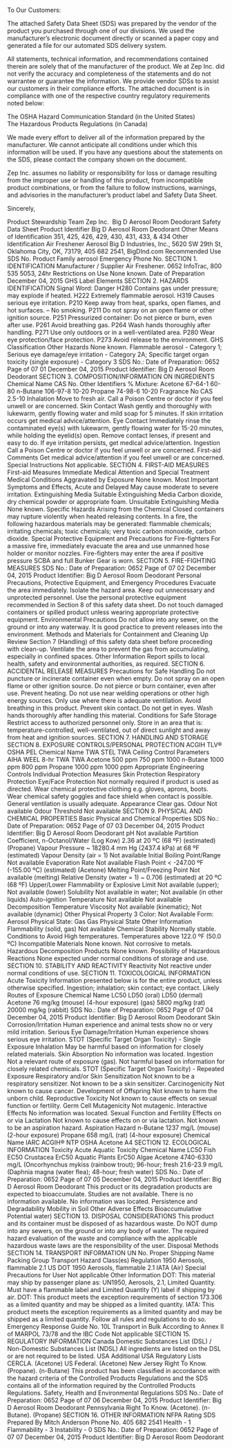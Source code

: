  
 
 
 
 
 
 
 
 
 
 
 
To Our Customers: 
 
The attached Safety Data Sheet (SDS) was prepared by the vendor of the product you purchased 
through one of our divisions. We used the manufacturer’s electronic document directly or scanned 
a paper copy and generated a file for our automated SDS delivery system. 
 
All statements, technical information, and recommendations contained therein are solely that of 
the manufacturer of the product. We at Zep Inc. did not verify the accuracy and completeness of 
the statements and do not warrantee or guarantee the information. We provide vendor SDSs to 
assist our customers in their compliance efforts.  The attached document is in compliance with one 
of the respective country regulatory requirements noted below: 
 
The OSHA Hazard Communication Standard (in the United States)  
The Hazardous Products Regulations (in Canada) 
 
We made every effort to deliver all of the information prepared by the manufacturer. We cannot 
anticipate all conditions under which this information will be used. If you have any questions about 
the statements on the SDS, please contact the company shown on the document. 
 
Zep Inc. assumes no liability or responsibility for loss or damage resulting from the improper use 
or handling of this product, from incompatible product combinations, or from the failure to follow 
instructions, warnings, and advisories in the manufacturer’s product label and Safety Data Sheet. 
 
Sincerely, 
 
Product Stewardship Team 
Zep Inc. 
Big D Aerosol Room Deodorant
Safety Data Sheet
Product Identifier
Big D Aerosol Room Deodorant
Other Means of
Identification
351, 425, 426, 429, 430, 431, 433, & 434
Other Identification
Air Freshener Aerosol
Big D Industries, Inc., 5620 SW 29th St, Oklahoma City, OK, 73179, 405 682 2541,
BigDInd.com
Recommended Use
SDS No.
Product Family
aerosol
Emergency Phone No.
SECTION 1. IDENTIFICATION
Manufacturer /
Supplier
Air Freshener.
0652
InfoTrac, 800 535 5053, 24hr
Restrictions on Use
None known.
Date of Preparation
December 04, 2015
GHS Label Elements
SECTION 2. HAZARDS IDENTIFICATION
Signal Word:
Danger
H280                  Contains gas under pressure; may explode if heated.
H222                  Extremely flammable aerosol.
H319                  Causes serious eye irritation.
P210                  Keep away from heat, sparks, open flames, and hot surfaces. – No smoking.
P211                  Do not spray on an open flame or other ignition source.
P251                  Pressurized container: Do not pierce or burn, even after use.
P261                  Avoid breathing gas.
P264                  Wash hands thoroughly after handling.
P271                  Use only outdoors or in a well-ventilated area.
P280                  Wear eye protection/face protection.
P273                  Avoid release to the environment.
GHS Classification
Other Hazards
None known.
Flammable aerosol - Category 1; Serious eye damage/eye irritation - Category 2A; Specific target organ toxicity (single
exposure) - Category 3
SDS No.:
Date of Preparation:
0652
Page
of
07
01
December 04, 2015
Product Identifier:
Big D Aerosol Room Deodorant
SECTION 3. COMPOSITION/INFORMATION ON INGREDIENTS
Chemical Name
CAS No.
Other Identifiers
%
Mixture:
Acetone
67-64-1
60-80
n-Butane
106-97-8
10-20
Propane
74-98-6
10-20
Fragrance
No CAS
2.5-10
Inhalation
Move to fresh air. Call a Poison Centre or doctor if you feel unwell or are concerned.
Skin Contact
Wash gently and thoroughly with lukewarm, gently flowing water and mild soap for 5 minutes. If skin irritation occurs
get medical advice/attention.
Eye Contact
Immediately rinse the contaminated eye(s) with lukewarm, gently flowing water for 15-20 minutes, while holding the
eyelid(s) open. Remove contact lenses, if present and easy to do. If eye irritation persists, get medical
advice/attention.
Ingestion
Call a Poison Centre or doctor if you feel unwell or are concerned.
First-aid Comments
Get medical advice/attention if you feel unwell or are concerned.
Special Instructions
Not applicable.
SECTION 4. FIRST-AID MEASURES
First-aid Measures
Immediate Medical Attention and Special Treatment
Medical Conditions Aggravated by Exposure
None known.
Most Important Symptoms and Effects, Acute and Delayed
May cause moderate to severe irritation.
Extinguishing Media
Suitable Extinguishing Media
Carbon dioxide, dry chemical powder or appropriate foam.
Unsuitable Extinguishing Media
None known.
Specific Hazards Arising from the Chemical
Closed containers may rupture violently when heated releasing contents.
In a fire, the following hazardous materials may be generated: flammable chemicals; irritating chemicals; toxic
chemicals; very toxic carbon monoxide, carbon dioxide.
Special Protective Equipment and Precautions for Fire-fighters
For a massive fire, immediately evacuate the area and use unmanned hose holder or monitor nozzles.
Fire-fighters may enter the area if positive pressure SCBA and full Bunker Gear is worn.
SECTION 5. FIRE-FIGHTING MEASURES
SDS No.:
Date of Preparation:
0652
Page
of
07
02
December 04, 2015
Product Identifier:
Big D Aerosol Room Deodorant
Personal Precautions, Protective Equipment, and Emergency Procedures
Evacuate the area immediately. Isolate the hazard area. Keep out unnecessary and unprotected personnel. Use the
personal protective equipment recommended in Section 8 of this safety data sheet. Do not touch damaged containers
or spilled product unless wearing appropriate protective equipment.
Environmental Precautions
Do not allow into any sewer, on the ground or into any waterway. It is good practice to prevent releases into the
environment.
Methods and Materials for Containment and Cleaning Up
Review Section 7 (Handling) of this safety data sheet before proceeding with clean-up. Ventilate the area to prevent the
gas from accumulating, especially in confined spaces.
Other Information
Report spills to local health, safety and environmental authorities, as required.
SECTION 6. ACCIDENTAL RELEASE MEASURES
Precautions for Safe Handling
Do not puncture or incinerate container even when empty. Do not spray on an open flame or other ignition source. Do
not pierce or burn container, even after use. Prevent heating. Do not use near welding operations or other high energy
sources. Only use where there is adequate ventilation. Avoid breathing in this product. Prevent skin contact. Do not get
in eyes. Wash hands thoroughly after handling this material.
Conditions for Safe Storage
Restrict access to authorized personnel only. Store in an area that is: temperature-controlled, well-ventilated, out of
direct sunlight and away from heat and ignition sources.
SECTION 7. HANDLING AND STORAGE
SECTION 8. EXPOSURE CONTROLS/PERSONAL PROTECTION
ACGIH TLV®
OSHA PEL
Chemical Name
TWA
STEL
TWA
Ceiling
Control Parameters
AIHA WEEL
8-hr TWA
TWA
Acetone
500 ppm
750 ppm
1000
n-Butane
1000 ppm
800 ppm
Propane
1000 ppm
1000 ppm
Appropriate Engineering Controls
Individual Protection Measures
Skin Protection
Respiratory Protection
Eye/Face Protection
Not normally required if product is used as directed.
Wear chemical protective clothing e.g. gloves, aprons, boots.
Wear chemical safety goggles and face shield when contact is possible.
General ventilation is usually adequate.
Appearance
Clear gas.
Odour
Not available
Odour Threshold
Not available
SECTION 9. PHYSICAL AND CHEMICAL PROPERTIES
Basic Physical and Chemical Properties
SDS No.:
Date of Preparation:
0652
Page
of
07
03
December 04, 2015
Product Identifier:
Big D Aerosol Room Deodorant
pH
Not available
Partition Coefficient,
n-Octanol/Water (Log Kow)
2.36 at 20 ºC (68 ºF) (estimated) (Propane)
Vapour Pressure
~ 18280.4 mm Hg (2437.4 kPa) at 68 ºF (estimated)
Vapour Density (air = 1)
Not available
Initial Boiling Point/Range
Not available
Evaporation Rate
Not available
Flash Point
< -247.00 ºF (-155.00 ºC) (estimated) (Acetone)
Melting Point/Freezing Point
Not available (melting)
Relative Density (water = 1)
~ 0.706 (estimated) at 20 ºC (68 ºF)
Upper/Lower Flammability or
Explosive Limit
Not available (upper); Not available (lower)
Solubility
Not available in water; Not available (in other liquids)
Auto-ignition Temperature
Not available
Not available
Decomposition Temperature
Viscosity
Not available (kinematic); Not available (dynamic)
Other Physical Property 3
Color: Not Available
Form: Aerosol
Physical State: Gas
Gas
Physical State
Other Information
Flammability (solid, gas)
Not available
Chemical Stability
Normally stable.
Conditions to Avoid
High temperatures. Temperatures above 122.0 ºF (50.0 ºC)
Incompatible Materials
None known.
Not corrosive to metals.
Hazardous Decomposition Products
None known.
Possibility of Hazardous Reactions
None expected under normal conditions of storage and use.
SECTION 10. STABILITY AND REACTIVITY
Reactivity
Not reactive under normal conditions of use.
SECTION 11. TOXICOLOGICAL INFORMATION
Acute Toxicity
Information presented below is for the entire product, unless otherwise specified.
Ingestion; inhalation; skin contact; eye contact.
Likely Routes of Exposure
Chemical Name
LC50
LD50 (oral)
LD50 (dermal)
Acetone
 76 mg/kg (mouse) (4-hour
exposure) (gas)
 5800 mg/kg (rat)
 20000 mg/kg (rabbit)
SDS No.:
Date of Preparation:
0652
Page
of
07
04
December 04, 2015
Product Identifier:
Big D Aerosol Room Deodorant
Skin Corrosion/Irritation
Human experience and animal tests show no or very mild irritation.
Serious Eye Damage/Irritation
Human experience shows serious eye irritation.
STOT (Specific Target Organ Toxicity) - Single Exposure
Inhalation
May be harmful based on information for closely related materials.
Skin Absorption
No information was located.
Ingestion
Not a relevant route of exposure (gas).
Not harmful based on information for closely related chemicals.
STOT (Specific Target Organ Toxicity) - Repeated Exposure
Respiratory and/or Skin Sensitization
Not known to be a respiratory sensitizer. Not known to be a skin sensitizer.
Carcinogenicity
Not known to cause cancer.
Development of Offspring
Not known to harm the unborn child.
Reproductive Toxicity
Not known to cause effects on sexual function or fertility.
Germ Cell Mutagenicity
Not mutagenic.
Interactive Effects
No information was located.
Sexual Function and Fertility
Effects on or via Lactation
Not known to cause effects on or via lactation.
Not known to be an aspiration hazard.
Aspiration Hazard
n-Butane
 1237 mg/L (mouse) (2-hour
exposure)
Propane
 658 mg/L (rat) (4-hour
exposure)
Chemical Name
IARC
ACGIH®
NTP
OSHA
Acetone
A4
SECTION 12. ECOLOGICAL INFORMATION
Toxicity
Acute Aquatic Toxicity
Chemical Name
LC50 Fish
EC50 Crustacea
ErC50 Aquatic
Plants
ErC50 Algae
Acetone
 4740-6330 mg/L
(Oncorhynchus
mykiss (rainbow
trout); 96-hour; fresh
 21.6-23.9 mg/L
(Daphnia magna
(water flea); 48-hour;
fresh water)
SDS No.:
Date of Preparation:
0652
Page
of
07
05
December 04, 2015
Product Identifier:
Big D Aerosol Room Deodorant
This product or its degradation products are expected to bioaccumulate.
Studies are not available.
There is no information available.
No information was located.
Persistence and Degradability
Mobility in Soil
Other Adverse Effects
Bioaccumulative Potential
water)
SECTION 13. DISPOSAL CONSIDERATIONS
This product and its container must be disposed of as hazardous waste. Do NOT dump into any sewers, on the ground
or into any body of water. The required hazard evaluation of the waste and compliance with the applicable hazardous
waste laws are the responsibility of the user.
Disposal Methods
SECTION 14. TRANSPORT INFORMATION
UN No.
Proper Shipping Name
Packing
Group
Transport Hazard
Class(es)
Regulation
1950
Aerosols, flammable
2.1
US DOT
1950
Aerosols, flammable
2.1
IATA (Air)
Special Precautions
for User
Not applicable
Other Information
DOT:  This material may ship by passenger plane as:  UN1950, Aerosols, 2.1, Limited
Quantity.  Must have a flammable label and Limited Quantity (Y) label if shipping by air.
DOT:  This product meets the exception requirements of section 173.306 as a limited quantity
and may be shipped as a limited quantity.
IATA:  This product meets the exception requirements  as a limited quantity and may be
shipped as a limited quantity. Follow all rules and regulations to do so.
Emergency Response
Guide No.
10L
Transport in Bulk According to Annex II of MARPOL 73/78 and the IBC Code
Not applicable
SECTION 15. REGULATORY INFORMATION
Canada
Domestic Substances List (DSL) / Non-Domestic Substances List (NDSL)
All ingredients are listed on the DSL or are not required to be listed.
USA
Additional USA Regulatory Lists
CERCLA. (Acetone)
US Federal. (Acetone)
New Jersey Right To Know. (Propane). (n-Butane)
This product has been classified in accordance with the hazard criteria of the Controlled Products Regulations and
the SDS contains all of the information required by the Controlled Products Regulations.
Safety, Health and Environmental Regulations
SDS No.:
Date of Preparation:
0652
Page
of
07
06
December 04, 2015
Product Identifier:
Big D Aerosol Room Deodorant
Pennsylvania Right To Know. (Acetone). (n-Butane). (Propane)
SECTION 16. OTHER INFORMATION
NFPA Rating
SDS Prepared By
Mitch Anderson
Phone No.
405 682 2541
Health - 1
Flammability - 3
Instability - 0
SDS No.:
Date of Preparation:
0652
Page
of
07
07
December 04, 2015
Product Identifier:
Big D Aerosol Room Deodorant
